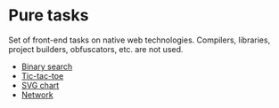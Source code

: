 # Pure tasks
Set of front-end tasks on native web technologies.
Compilers, libraries, project builders, obfuscators, etc. are not used.

* [Binary search](https://derfex.github.io/pure-tasks/binary-search/test/)
* [Tic-tac-toe](https://derfex.github.io/pure-tasks/tic-tac-toe/)
* [SVG chart](https://derfex.github.io/pure-tasks/svg-chart/)
* [Network](https://derfex.github.io/pure-tasks/network/)
